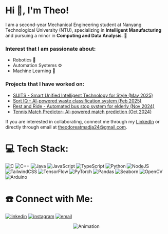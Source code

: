 <h1>Hi 👋, I'm Theo!</h1>

<p>I am a second-year Mechanical Engineering student at Nanyang Technological University (NTU), specializing in <b>Intelligent Manufacturing</b> and pursuing a minor in <b>Computing and Data Analysis</b>. 📖</p>

### Interest that I am passionate about: 
- Robotics 🤖  
- Automation Systems ⚙️  
- Machine Learning 🧠  


### Projects that I have worked on: 
- [SUITS - Smart Unified Intelligent Technology for Style (May 2025)](https://github.com/theodoreamadeo/suits)
- [Sort IQ - AI-powered waste classification system (Feb 2025)](https://github.com/theodoreamadeo/sort-iq)
- [Rest and Ride - Automated bus stop system for elderly (Nov 2024)](https://github.com/theodoreamadeo/rest_and_ride)
- [Tennis Match Predictor- AI-powered match prediction (Oct 2024)](https://github.com/theodoreamadeo/tennis_match_prediction)



If you are interested in collaborating, connect me through my [LinkedIn](https://www.linkedin.com/in/theodoreatmadja/) or directly through email at theodoreatmadja24@gmail.com. 

# 💻 Tech Stack:
![C](https://img.shields.io/badge/c-%2300599C.svg?style=for-the-badge&logo=c&logoColor=white) 
![C++](https://img.shields.io/badge/c++-%2300599C.svg?style=for-the-badge&logo=c%2B%2B&logoColor=white) 
![Java](https://img.shields.io/badge/java-%23ED8B00.svg?style=for-the-badge&logo=openjdk&logoColor=white) 
![JavaScript](https://img.shields.io/badge/javascript-%23323330.svg?style=for-the-badge&logo=javascript&logoColor=%23F7DF1E) 
![TypeScript](https://img.shields.io/badge/typescript-%23007ACC.svg?style=for-the-badge&logo=typescript&logoColor=white) 
![Python](https://img.shields.io/badge/python-3670A0?style=for-the-badge&logo=python&logoColor=ffdd54) 
![NodeJS](https://img.shields.io/badge/node.js-6DA55F?style=for-the-badge&logo=node.js&logoColor=white)  
![TailwindCSS](https://img.shields.io/badge/tailwindcss-%2338B2AC.svg?style=for-the-badge&logo=tailwind-css&logoColor=white) 
![TensorFlow](https://img.shields.io/badge/TensorFlow-%23FF6F00.svg?style=for-the-badge&logo=TensorFlow&logoColor=white) 
![PyTorch](https://img.shields.io/badge/PyTorch-%23EE4C2C.svg?style=for-the-badge&logo=PyTorch&logoColor=white) 
![Pandas](https://img.shields.io/badge/pandas-%23150458.svg?style=for-the-badge&logo=pandas&logoColor=white) 
![Seaborn](https://img.shields.io/badge/Seaborn-%238FB3A9.svg?style=for-the-badge&logo=seaborn&logoColor=white) 
![OpenCV](https://img.shields.io/badge/opencv-%23white.svg?style=for-the-badge&logo=opencv&logoColor=white) 
![Arduino](https://img.shields.io/badge/-Arduino-00979D?style=for-the-badge&logo=Arduino&logoColor=white)

# ☎️ Connect with Me:
<p>
  <a target="_blank" href="https://www.linkedin.com/in/theodoreatmadja" style="display: inline-block;">
    <img src="https://img.shields.io/badge/linkedin-logo?style=for-the-badge&logo=linkedin&logoColor=white&color=%230a77b6" alt="linkedin" />
  </a>
  <a target="_blank" href="https://www.instagram.com/theodore_amadeo" style="display: inline-block;">
    <img src="https://img.shields.io/badge/instagram-logo?style=for-the-badge&logo=instagram&logoColor=white&color=%23F35369" alt="instagram" />
  </a>
  <a href="mailto:theodoreatmadja24@gmail.com" style="display: inline-block;">
    <img src="https://img.shields.io/badge/email-contact?style=for-the-badge&logo=gmail&logoColor=white&color=%23D14836" alt="email" />
  </a>
</p>

<div align="center">
  <img src="https://user-images.githubusercontent.com/74038190/212748842-9fcbad5b-6173-4175-8a61-521f3dbb7514.gif" alt="Animation" />
</div>
